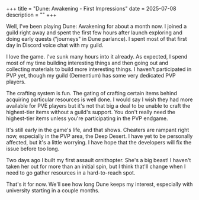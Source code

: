 +++
title = "Dune: Awakening - First Impressions"
date = 2025-07-08
description = ""
+++

Well, I've been playing Dune: Awakening for about a month now. I joined a guild right away and spent the first few hours after launch exploring and doing early quests ("journeys" in Dune parlance). I spent most of that first day in Discord voice chat with my guild.

I love the game. I've sunk many hours into it already. As expected, I spend most of my time building interesting things and then going out and collecting materials to build more interesting things. I haven't participated in PVP yet, though my guild (Dementium) has some very dedicated PVP players.

The crafting system is fun. The gating of crafting certain items behind acquiring particular resources is well done. I would say I wish they had more available for PVE players but it's not that big a deal to be unable to craft the highest-tier items without a guild's support. You don't really need the highest-tier items unless you're participating in the PVP endgame.

It's still early in the game's life, and that shows. Cheaters are rampant right now, especially in the PVP area, the Deep Desert. I have yet to be personally affected, but it's a little worrying. I have hope that the developers will fix the issue before too long.

Two days ago I built my first assault ornithopter. She's a big beast! I haven't taken her out for more than an initial spin, but I think that'll change when I need to go gather resources in a hard-to-reach spot.

That's it for now. We'll see how long Dune keeps my interest, especially with university starting in a couple months.
